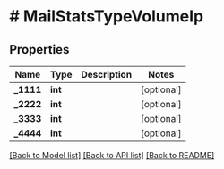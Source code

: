 # # MailStatsTypeVolumeIp

## Properties

Name | Type | Description | Notes
------------ | ------------- | ------------- | -------------
**_1111** | **int** |  | [optional]
**_2222** | **int** |  | [optional]
**_3333** | **int** |  | [optional]
**_4444** | **int** |  | [optional]

[[Back to Model list]](../../README.md#models) [[Back to API list]](../../README.md#endpoints) [[Back to README]](../../README.md)
